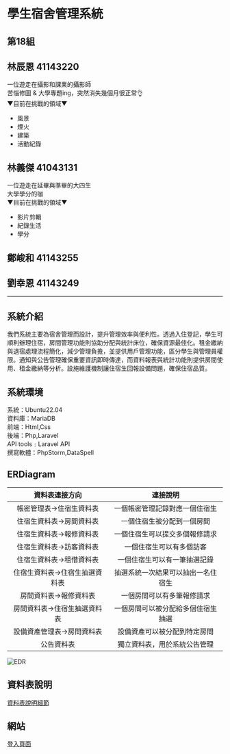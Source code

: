 # 學生宿舍管理系統
## 第18組
## 林辰恩 41143220
一位遊走在攝影和課業的攝影師  
苦惱修圖 & 大學專題ing，突然消失幾個月很正常👌  
 ▼目前在挑戰的領域▼  
- 風景  
- 煙火  
- 建築  
- 活動紀錄  


## 林義傑 41043131
一位遊走在延畢與準畢的大四生  
大學學分的咖  
 ▼目前在挑戰的領域▼  
- 影片剪輯  
- 紀錄生活
- 學分  

## 鄭峻和 41143255


## 劉幸恩 41143249
---
## 系統介紹
我們系統主要為宿舍管理而設計，提升管理效率與便利性。透過入住登記，學生可順利辦理住宿，房間管理功能則協助分配與統計床位，確保資源最佳化。租金繳納與退宿處理流程簡化，減少管理負擔，並提供用戶管理功能，區分學生與管理員權限。通知與公告管理確保重要資訊即時傳達，而資料報表與統計功能則提供房間使用、租金繳納等分析。設施維護機制讓住宿生回報設備問題，確保住宿品質。

## 系統環境
系統：Ubuntu22.04</br>
資料庫：MariaDB</br>
前端：Html,Css</br>
後端：Php,Laravel</br>
API tools﹕Laravel API</br>
撰寫軟體：PhpStorm,DataSpell</br>

## ERDiagram
|資料表連接方向|連接說明|
|:--:|:--:|
|帳密管理表->住宿生資料表|一個帳密管理記錄對應一個住宿生|
|住宿生資料表->房間資料表|一個住宿生被分配到一個房間|
|住宿生資料表->報修資料表|一個住宿生可以提交多個報修請求|
|住宿生資料表->訪客資料表|一個住宿生可以有多個訪客|
|住宿生資料表->租借資料表|一個住宿生可以有一筆抽選記錄|
|住宿生資料表->住宿生抽選資料表|抽選系統一次結果可以抽出一名住宿生|
|房間資料表->報修資料表|一個房間可以有多筆報修請求|
|房間資料表->住宿生抽選資料表|一個房間可以被分配給多個住宿生抽選|
|設備資產管理表->房間資料表|設備資產可以被分配到特定房間|
|公告資料表|獨立資料表，用於系統公告管理|


![EDR](https://github.com/user-attachments/assets/f8693b43-0178-4651-ab9a-17ad21de8761)


## 資料表說明

[資料表說明細節](sql/sql.md)

## 網站

[登入頁面](http://ccissql.myddns.me)


